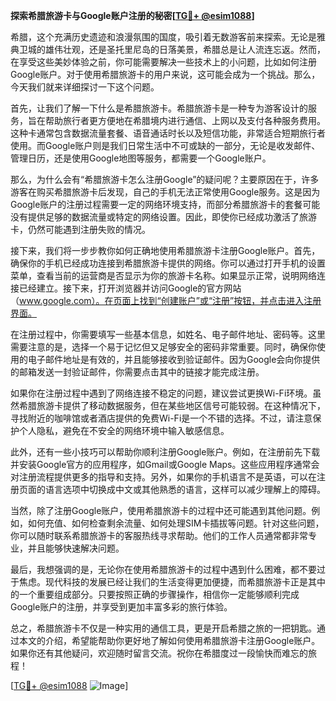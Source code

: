 **探索希腊旅游卡与Google账户注册的秘密[[TG💪+ @esim1088](https://t.me/s/esim1088)]**

希腊，这个充满历史遗迹和浪漫氛围的国度，吸引着无数游客前来探索。无论是雅典卫城的雄伟壮观，还是圣托里尼岛的日落美景，希腊总是让人流连忘返。然而，在享受这些美妙体验之前，你可能需要解决一些技术上的小问题，比如如何注册Google账户。对于使用希腊旅游卡的用户来说，这可能会成为一个挑战。那么，今天我们就来详细探讨一下这个问题。

首先，让我们了解一下什么是希腊旅游卡。希腊旅游卡是一种专为游客设计的服务，旨在帮助旅行者更方便地在希腊境内进行通信、上网以及支付各种服务费用。这种卡通常包含数据流量套餐、语音通话时长以及短信功能，非常适合短期旅行者使用。而Google账户则是我们日常生活中不可或缺的一部分，无论是收发邮件、管理日历，还是使用Google地图等服务，都需要一个Google账户。

那么，为什么会有“希腊旅游卡怎么注册Google”的疑问呢？主要原因在于，许多游客在购买希腊旅游卡后发现，自己的手机无法正常使用Google服务。这是因为Google账户的注册过程需要一定的网络环境支持，而部分希腊旅游卡的套餐可能没有提供足够的数据流量或特定的网络设置。因此，即使你已经成功激活了旅游卡，仍然可能遇到注册失败的情况。

接下来，我们将一步步教你如何正确地使用希腊旅游卡注册Google账户。首先，确保你的手机已经成功连接到希腊旅游卡提供的网络。你可以通过打开手机的设置菜单，查看当前的运营商是否显示为你的旅游卡名称。如果显示正常，说明网络连接已经建立。接下来，打开浏览器并访问Google的官方网站（www.google.com）。在页面上找到“创建账户”或“注册”按钮，并点击进入注册界面。

在注册过程中，你需要填写一些基本信息，如姓名、电子邮件地址、密码等。这里需要注意的是，选择一个易于记忆但又足够安全的密码非常重要。同时，确保你使用的电子邮件地址是有效的，并且能够接收到验证邮件。因为Google会向你提供的邮箱发送一封验证邮件，你需要点击其中的链接才能完成注册。

如果你在注册过程中遇到了网络连接不稳定的问题，建议尝试更换Wi-Fi环境。虽然希腊旅游卡提供了移动数据服务，但在某些地区信号可能较弱。在这种情况下，寻找附近的咖啡馆或者酒店提供的免费Wi-Fi是一个不错的选择。不过，请注意保护个人隐私，避免在不安全的网络环境中输入敏感信息。

此外，还有一些小技巧可以帮助你顺利注册Google账户。例如，在注册前先下载并安装Google官方的应用程序，如Gmail或Google Maps。这些应用程序通常会对注册流程提供更多的指导和支持。另外，如果你的手机语言不是英语，可以在注册页面的语言选项中切换成中文或其他熟悉的语言，这样可以减少理解上的障碍。

当然，除了注册Google账户，使用希腊旅游卡的过程中还可能遇到其他问题。例如，如何充值、如何检查剩余流量、如何处理SIM卡插拔等问题。针对这些问题，你可以随时联系希腊旅游卡的客服热线寻求帮助。他们的工作人员通常都非常专业，并且能够快速解决问题。

最后，我想强调的是，无论你在使用希腊旅游卡的过程中遇到什么困难，都不要过于焦虑。现代科技的发展已经让我们的生活变得更加便捷，而希腊旅游卡正是其中的一个重要组成部分。只要按照正确的步骤操作，相信你一定能够顺利完成Google账户的注册，并享受到更加丰富多彩的旅行体验。

总之，希腊旅游卡不仅是一种实用的通信工具，更是开启希腊之旅的一把钥匙。通过本文的介绍，希望能帮助你更好地了解如何使用希腊旅游卡注册Google账户。如果你还有其他疑问，欢迎随时留言交流。祝你在希腊度过一段愉快而难忘的旅程！

[[TG💪+ @esim1088](https://t.me/s/esim1088) ![Image](https://i.postimg.cc/4NQfJmqS/Snipaste-2025-05-13-00-14-12.png)]